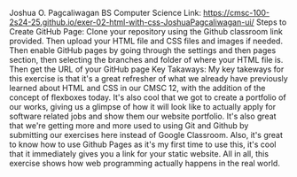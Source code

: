 Joshua O. Pagcaliwagan 
BS Computer Science 
Link: https://cmsc-100-2s24-25.github.io/exer-02-html-with-css-JoshuaPagcaliwagan-ui/
Steps to Create GitHub Page: Clone your repository using the Github classroom link provided.
Then upload your HTML file and CSS files and images if needed.
Then enable GitHub pages by going through the settings and then pages section, then selecting the branches and folder of where your HTML file is.
Then get the URL of your GitHub page
Key Takaways: My key takeways for this exercise is that it's a great refresher of what we already have previously learned about HTML and CSS in our CMSC 12, with the addition of the concept of flexboxes today. It's also cool that we got to create a portfolio of our works, giving us a glimpse of how it will look like to actually apply for software related jobs and show them our website portfolio. It's also great that we're getting more and more used to using Git and Github by submitting our exercises here instead of Google Classroom. Also, it's great to know how to use Github Pages as it's my first time to use this, it's cool that it immediately gives you a link for your static website. All in all, this exercise shows how web programming actually happens in the real world.
